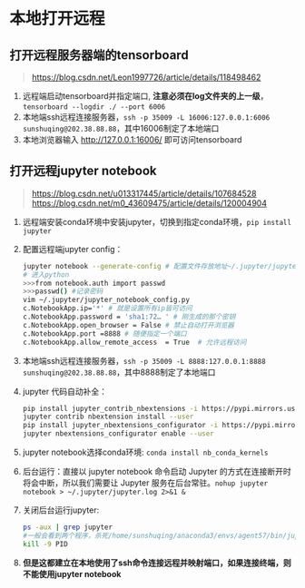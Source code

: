 # 本地打开远程

## 打开远程服务器端的tensorboard

> <https://blog.csdn.net/Leon1997726/article/details/118498462>

1. 远程端启动tensorboard并指定端口, **注意必须在log文件夹的上一级**，`tensorboard --logdir ./ --port 6006`
2. 本地端ssh远程连接服务器，`ssh -p 35009 -L 16006:127.0.0.1:6006 sunshuqing@202.38.88.88`，其中16006制定了本地端口
3. 本地浏览器输入 <http://127.0.0.1:16006/> 即可访问tensorboard

## 打开远程jupyter notebook

> <https://blog.csdn.net/u013317445/article/details/107684528>
> <https://blog.csdn.net/m0_43609475/article/details/120004904>

1. 远程端安装conda环境中安装jupyter，切换到指定conda环境，`pip install jupyter`
2. 配置远程端jupyter config：

    ```bash
    jupyter notebook --generate-config # 配置文件存放地址~/.jupyter/jupyter_notebook_config.py
    # 进入python
    >>>from notebook.auth import passwd
    >>>passwd() #记录密码
    vim ~/.jupyter/jupyter_notebook_config.py
    c.NotebookApp.ip='*' # 就是设置所有ip皆可访问
    c.NotebookApp.password = 'sha1:72… ' # 刚生成的那个密钥
    c.NotebookApp.open_browser = False # 禁止自动打开浏览器
    c.NotebookApp.port =8888 # 随便指定一个端口
    c.NotebookApp.allow_remote_access  = True  # 允许远程访问 
    ```

3. 本地端ssh远程连接服务器，`ssh -p 35009 -L 8888:127.0.0.1:8888 sunshuqing@202.38.88.88`，其中8888制定了本地端口
4. jupyter 代码自动补全：

    ```bash
    pip install jupyter_contrib_nbextensions -i https://pypi.mirrors.ustc.edu.cn/simple/
    jupyter contrib nbextension install --user
    pip install jupyter_nbextensions_configurator -i https://pypi.mirrors.ustc.edu.cn/simple/
    jupyter nbextensions_configurator enable --user
    ```

5. jupyter notebook选择conda环境: `conda install nb_conda_kernels`
6. 后台运行：直接以 jupyter notebook 命令启动 Jupyter 的方式在连接断开时将会中断，所以我们需要让 Jupyter 服务在后台常驻。`nohup jupyter notebook > ~/.jupyter/jupyter.log 2>&1 &`
7. 关闭后台运行jupyter:

    ```bash
    ps -aux | grep jupyter
    #一般会看到两个程序，杀死/home/sunshuqing/anaconda3/envs/agent57/bin/jupyter-notebook
    kill -9 PID
    ```

8. **但是这都建立在本地使用了ssh命令连接远程并映射端口，如果连接终端，则不能使用jupyter notebook**
